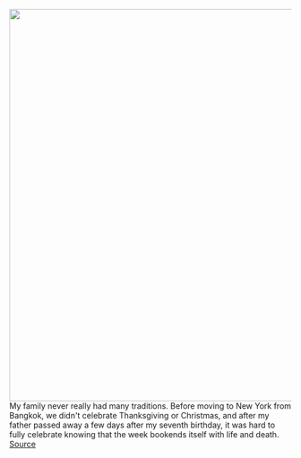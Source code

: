 <img src='https://cdn.vox-cdn.com/thumbor/Z5gBi7_t--BDcDunpWJ5QzECWU0=/0x0:2048x1440/1200x800/filters:focal(861x557:1187x883)/cdn.vox-cdn.com/uploads/chorus_image/image/66600266/04_03_20_11_21_26_AM.0.png' width='700px' /><br/>
My family never really had many traditions. Before moving to New York from Bangkok, we didn't celebrate Thanksgiving or Christmas, and after my father passed away a few days after my seventh birthday, it was hard to fully celebrate knowing that the week bookends itself with life and death.
<a href='https://www.theverge.com/2020/4/3/21207202/sims-4-birthday-party-quarantine-social-distance'> Source <a/>
